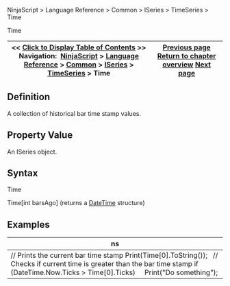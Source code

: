 ﻿
NinjaScript > Language Reference > Common > ISeries<T> > TimeSeries<DateTime> > Time

Time

| << [Click to Display Table of Contents](iseries_time.md) >> **Navigation:**     [NinjaScript](ninjascript.md) > [Language Reference](language_reference_wip.md) > [Common](common.md) > [ISeries<T>](iseriest.md) > [TimeSeries<DateTime>](timeseries.md) > Time | [Previous page](timeseries.md) [Return to chapter overview](timeseries.md) [Next page](iseries_times.md) |
| --- | --- |
## Definition
A collection of historical bar time stamp values.
 
## Property Value
An ISeries<DateTime> object.
 
## Syntax
Time  

Time[int barsAgo] (returns a [DateTime](http://msdn2.microsoft.com/en-us/library/system.datetime.aspx) structure)
 
## 
## Examples

| ns |
| --- |
| // Prints the current bar time stamp Print(Time[0].ToString());   // Checks if current time is greater than the bar time stamp if (DateTime.Now.Ticks > Time[0].Ticks)      Print("Do something"); |

